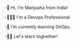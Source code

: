 -👋 Hi, I’m Manjusha from India!

-👩🏽‍💻 I'm a Devops Professional.

-🌱 I’m currently learning GitOps.

-🙌🏽 Let's learn toghether!
